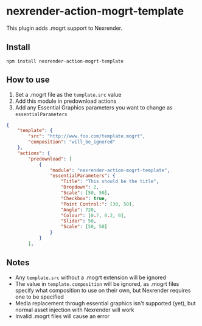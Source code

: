 # nexrender-action-mogrt-template

This plugin adds .mogrt support to Nexrender.

## Install

`npm install nexrender-action-mogrt-template`

## How to use

1. Set a .mogrt file as the `template.src` value
2. Add this module in predownload actions
3. Add any Essential Graphics parameters you want to change as `essentialParameters`


```json
{
    "template": {
        "src": "http://www.foo.com/template.mogrt",
        "composition": "will_be_ignored"
    },
    "actions": {
        "predownload": [
            {
                "module": "nexrender-action-mogrt-template",
                "essentialParameters": {
                    "Title": "This should be the title",
                    "Dropdown": 2,
                    "Scale": [50, 50],
                    "Checkbox": true,
                    "Point Control:": [30, 50],
                    "Angle": 720,
                    "Colour": [0.7, 0.2, 0],
                    "Slider": 50,
                    "Scale": [50, 50]
                }
            }
        ],

```

## Notes

* Any `template.src` without a .mogrt extension will be ignored
* The value in `template.composition` will be ignored, as .mogrt files specify what composition to use on their own, but Nexrender requires one to be specified
* Media replacement through essential graphics isn't supported (yet), but normal asset injection with Nexrender will work
* Invalid .mogrt files will cause an error
